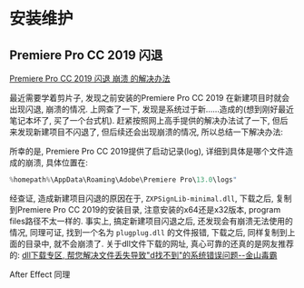 # 安装维护

## Premiere Pro CC 2019 闪退

[Premiere Pro CC 2019 闪退 崩溃 的解决办法](https://zhuanlan.zhihu.com/p/545703790)

最近需要学着剪片子, 发现之前安装的Premiere Pro CC 2019 在新建项目时就会出现闪退, 崩溃的情况.
上网查了一下, 发现是系统过于新……造成的(想到刚好最近笔记本坏了, 买了一个台式机).
赶紧按照网上高手提供的解决办法试了一下, 但后来发现新建项目不闪退了, 但后续还会出现崩溃的情况, 所以总结一下解决办法:

所幸的是, Premiere Pro CC 2019提供了启动记录(log), 详细到具体是哪个文件造成的崩溃,
具体位置在:

```powershell
%homepath%\AppData\Roaming\Adobe\Premiere Pro\13.0\logs"
```

经查证, 造成新建项目闪退的原因在于, `ZXPSignLib-minimal.dll`,
下载之后, 复制到Premiere Pro CC 2019的安装目录,
注意安装的x64还是x32版本, program files路径不太一样的.
事实上, 搞定新建项目闪退之后, 还发现会有崩溃无法使用的情况,
同理可证, 找到一个名为 `plugplug.dll` 的文件报错, 下载之后, 同样复制到上面的目录中, 就不会崩溃了.
关于dll文件下载的网址, 真心可靠的还真的是网友推荐的:
[dll下载专区, 帮您解决文件丢失导致"d找不到"的系统错误问题--金山毒霸 ](https://www.ijinshan.com/filerepair/dll/index.shtml)

After Effect 同理
